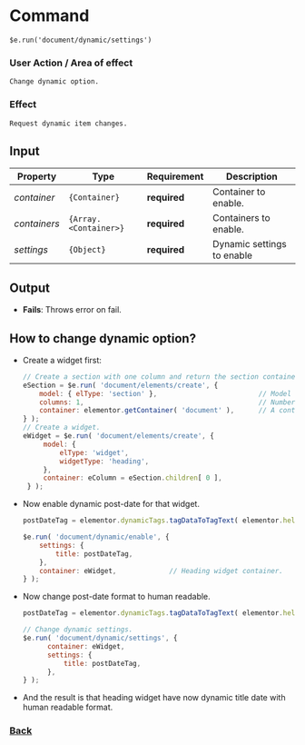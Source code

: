 # Command
    $e.run('document/dynamic/settings')

### User Action / Area of effect
    Change dynamic option.
     
### Effect
    Request dynamic item changes.

## Input
| Property     | Type                  | Requirement   | Description |
|---           |---                    |---            |---|
| _container_  | `{Container}`         | **required**  | Container to enable.
| _containers_ | `{Array.<Container>}` | **required**  | Containers to enable.
| _settings_   | `{Object}`            | **required**  | Dynamic settings to enable

## Output
   * **Fails**: Throws error on fail.
   
## How to change dynamic option? 
* Create a widget first:
   ```javascript
   // Create a section with one column and return the section container.
   eSection = $e.run( 'document/elements/create', {
       model: { elType: 'section' },                         // Model to create.
       columns: 1,                                           // Number of columns to create.
       container: elementor.getContainer( 'document' ),      // A container where to create the element.
   } );
   // Create a widget.
   eWidget = $e.run( 'document/elements/create', {
        model: {
            elType: 'widget',
            widgetType: 'heading',
        },
        container: eColumn = eSection.children[ 0 ],
    } );
    ```
* Now enable dynamic post-date for that widget.
    ```javascript
    postDateTag = elementor.dynamicTags.tagDataToTagText( elementor.helpers.getUniqueID(), 'post-date', new Backbone.Model( {} ));

    $e.run( 'document/dynamic/enable', {
        settings: {
            title: postDateTag,
        },
        container: eWidget,             // Heading widget container.
    } );
    ```
* Now change post-date format to human readable.
    ```javascript
    postDateTag = elementor.dynamicTags.tagDataToTagText( elementor.helpers.getUniqueID(), 'post-date', new Backbone.Model( { format: 'human'} ));
    
    // Change dynamic settings.
    $e.run( 'document/dynamic/settings', {
          container: eWidget,
          settings: {
              title: postDateTag,
          },
    } );
    ```
* And the result is that heading widget have now dynamic title date with human readable format.

### [Back](../usability.index.md) 
